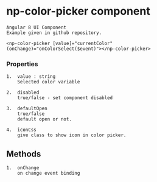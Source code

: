 # np-color-picker component

````
Angular 8 UI Component
Example given in github repository.
````

````
<np-color-picker [value]="currentColor" (onChange)="onColorSelect($event)"></np-color-picker>
````

### Properties
````
1.  value : string
    Selected color variable

2.  disabled
    true/false - set component disabled

3.  defaultOpen
    true/false
    default open or not. 

4.  iconCss
    give class to show icon in color picker.    
````

## Methods
````
1.  onChange
    on change event binding
````